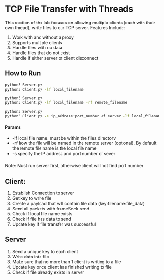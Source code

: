 # TCP File Transfer with Threads
This section of the lab focuses on allowing multiple clients (each with their own thread), write files to our TCP server.
Features Include:
1. Work with and without a proxy
2. Supports multiple clients
3. Handle files with no data
4. Handle files that do not exist
5. Handle if either server or client disconnect

## How to Run
```bash
python3 Server.py
python3 Client.py -lf local_filename
```
```bash
python3 Server.py
python3 Client.py -lf local_filename -rf remote_filename
```
```bash
python3 Server.py
python3 Client.py -s ip_address:port_number of server -lf local_filename -rf remote_filename
```
#### Params
* -lf local file name, must be within the files directory
* -rf how the file will be named in the remote server (optional). By default the remote file name is the local file name
* -s specify the IP address and port number of sever
###
Note: Must run server first, otherwise client will not find port number

## Client:
1. Establish Connection to server
2. Get key to write file
3. Create a payload that will contain file data (key:filename:file_data)
4. Send all packets with frameSock.send
5. Check if local file name exists
6. Check if file has data to send
7. Update key if file transfer was successful 

## Server
1. Send a unique key to each client
2. Write data into file
3. Make sure that no more than 1 client is writing to a file
4. Update key once client has finished writing to file
5. Check if file already exists in server